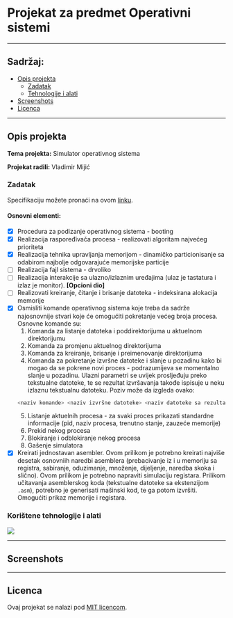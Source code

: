 # Projekat za predmet Operativni sistemi

---

## Sadržaj:
* [Opis projekta](#opis-projekta)
    * [Zadatak](#zadatak)
    * [Tehnologije i  alati](#korištene-tehnologije-i-alati)
* [Screenshots](#screenshots)
* [Licenca](#licenca)

---

## Opis projekta
**Tema projekta:** Simulator operativnog sistema

**Projekat radili:** Vladimir Mijić

### Zadatak
Specifikaciju možete pronaći na ovom [linku](https://github.com/vladocodes/os-project_os-simulator/blob/main/documentation/project_specification_sr.pdf).

#### Osnovni elementi:
- [x] Procedura za podizanje operativnog sistema - booting
- [x] Realizacija raspoređivača procesa - realizovati algoritam najvećeg prioriteta
- [x] Realizacija tehnika upravljanja memorijom - dinamičko particionisanje sa odabirom najbolje odgovarajuće memorijske particije
- [ ] Realizacija fajl sistema - drvoliko 
- [ ] Realizacija interakcije sa ulazno/izlaznim uređajima (ulaz je tastatura i izlaz je monitor). **[Opcioni dio]**
- [ ] Realizovati kreiranje, čitanje i brisanje datoteka - indeksirana alokacija memorije
- [x] Osmisliti komande operativnog sistema koje treba da sadrže najosnovnije stvari koje će omogućiti pokretanje većeg broja procesa. Osnovne komande su:
  1. Komanda za listanje datoteka i poddirektorijuma u aktuelnom direktorijumu
  2. Komanda za promjenu aktuelnog direktorijuma
  3. Komanda za kreiranje, brisanje i preimenovanje direktorijuma
  4. Komanda za pokretanje izvršne datoteke i slanje u pozadinu kako bi mogao da se pokrene novi proces - podrazumijeva se momentalno slanje u pozadinu. Ulazni parametri se uvijek prosljeđuju preko tekstualne datoteke, te se rezultat izvršavanja takođe ispisuje u neku izlaznu tekstualnu datoteku. Poziv može da izgleda ovako: 
  ```bash
  <naziv komande> <naziv izvršne datoteke> <naziv datoteke sa rezultatima>
  ```
  5. Listanje aktuelnih procesa - za svaki proces prikazati standardne informacije (pid, naziv procesa, trenutno stanje, zauzeće memorije)
  6. Prekid nekog procesa
  7. Blokiranje i odblokiranje nekog procesa
  8. Gašenje simulatora
- [x] Kreirati jednostavan asembler. Ovom prilikom je potrebno kreirati najviše desetak osnovniih naredbi asemblera (prebacivanje iz i u memoriju sa registra, sabiranje, oduzimanje, množenje, dijeljenje, naredba skoka i slično). Ovom prilikom je potrebno napraviti simulaciju registara. Prilikom učitavanja asemblerskog koda (tekstualne datoteke sa ekstenzijom `.asm`), potrebno je generisati mašinski kod, te ga potom izvršiti. Omogućiti prikaz memorije i registara.

### Korištene tehnologije i alati
<p>
<img src="https://img.shields.io/badge/java-red.svg?&style=for-the-badge&logo=java&logoColor=blue"/>
</p>

---

## Screenshots

---

## Licenca
Ovaj projekat se nalazi pod [MIT licencom](https://github.com/vladocodes/oop-project/blob/main/LICENSE).
